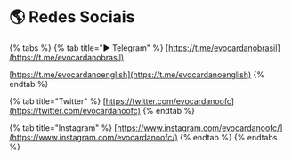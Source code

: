 # 🌎 Redes Sociais

{% tabs %}
{% tab title="▶ Telegram" %}
[https://t.me/evocardanobrasil](https://t.me/evocardanobrasil)

[https://t.me/evocardanoenglish](https://t.me/evocardanoenglish)
{% endtab %}

{% tab title="Twitter" %}
[https://twitter.com/evocardanoofc](https://twitter.com/evocardanoofc)
{% endtab %}

{% tab title="Instagram" %}
[https://www.instagram.com/evocardanoofc/](https://www.instagram.com/evocardanoofc/)
{% endtab %}
{% endtabs %}

